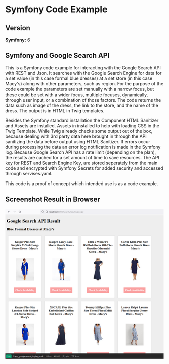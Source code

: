 # Symfony Code Example

## Version

**Symfony:** 6

## Symfony and Google Search API

This is a Symfony code example for interacting with the Google Search API with REST and Json. 
It searches with the Google Search Engine for data for a set value (in this case formal blue dresses) at a set store (in this case Macy's) along with other parameters, such as region. For the purpose of the code example the parameters are set manually with a narrow focus, but these could be set with a wider focus, multiple focuses, dynamically,  through user input, or a combination of those factors. The code returns the data such as image of the dress, the link to the store, and the name of the dress. The output is in  HTML in Twig templates. 

Besides the Symfony standard installation the Component HTML Sanitizer and Assets are installed. Assets in installed to help with loading CSS in the Twig Template. While Twig already checks some output out of the box, because dealing with 3rd party data here brought in through the API sanitizing the data before output using HTML Sanitizer. If errors occur during processing the data an error log notification is made in the Symfony log. Because Google Search API has a rate limit (depending on the plan), the results are cached for a set amount of time to save resources. The API key for REST and Search Engine Key, are stored seperately from the main code and encrypted with Symfony Secrets for added security and accessed through servises.yaml.


This code is a proof of concept which intended use is as a code example. 

## Screenshot Result in Browser

![alt text](screenshot_code_example_symfony.png)
